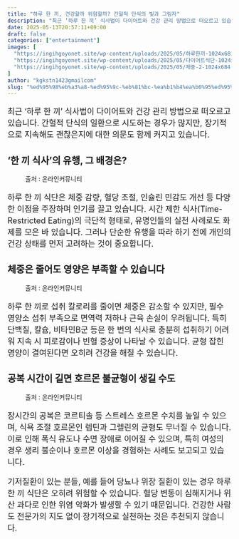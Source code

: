 ```yaml
---
title: "하루 한 끼, 건강할까 위험할까? 간헐적 단식의 빛과 그림자"
description: "최근 ‘하루 한 끼’ 식사법이 다이어트와 건강 관리 방법으로 떠오르고 있습니다. 간헐적 단식의 일환으로 시도하는 경우가 많지만, 장기적으로 지속해도 괜찮은지에 대한 의문도 함께 커지고 있습니다."
date: 2025-05-13T20:57:11+09:00
draft: false
categories: ["entertainment"]
images: [
  "https://ingihgoyonet.site/wp-content/uploads/2025/05/하루한끼-1024x683.jpg"
  "https://ingihgoyonet.site/wp-content/uploads/2025/05/다이어트식단-1024x683.jpg"
  "https://ingihgoyonet.site/wp-content/uploads/2025/05/체중-2-1024x684.jpg"
]
author: "kgkstn1423gmailcom"
slug: "%ed%95%98%eb%a3%a8-%ed%95%9c-%eb%81%bc-%ea%b1%b4%ea%b0%95%ed%95%a0%ea%b9%8c-%ec%9c%84%ed%97%98%ed%95%a0%ea%b9%8c-%ea%b0%84%ed%97%90%ec%a0%81-%eb%8b%a8%ec%8b%9d%ec%9d%98-%eb%b9%9b%ea%b3%bc-%ea%b7%b8"
---
```


<p style="font-size:18px">최근 ‘하루 한 끼’ 식사법이 다이어트와 건강 관리 방법으로 떠오르고 있습니다. 간헐적 단식의 일환으로 시도하는 경우가 많지만, 장기적으로 지속해도 괜찮은지에 대한 의문도 함께 커지고 있습니다.</p> <h2 >‘한 끼 식사’의 유행, 그 배경은?</h2> <figure ><img src="https://ingihgoyonet.site/wp-content/uploads/2025/05/하루한끼-1024x683.jpg" alt="" style="aspect-ratio:16/9;object-fit:cover"/><figcaption >출처 : 온라인커뮤니티</figcaption></figure> <p style="font-size:18px">하루 한 끼 식단은 체중 감량, 혈당 조절, 인슐린 민감도 개선 등 다양한 이점을 주장하며 인기를 끌고 있습니다. 시간 제한 식사(Time-Restricted Eating)의 극단적 형태로, 유명인들의 실천 사례로도 화제를 모은 바 있습니다. 그러나 단순한 유행을 따라 하기 전에 개인의 건강 상태를 먼저 고려하는 것이 중요합니다.</p> <h2 >체중은 줄어도 영양은 부족할 수 있습니다</h2> <figure ><img src="https://ingihgoyonet.site/wp-content/uploads/2025/05/다이어트식단-1024x683.jpg" alt="" style="aspect-ratio:16/9;object-fit:cover"/><figcaption >출처 : 온라인커뮤니티</figcaption></figure> <p style="font-size:18px">하루 한 끼로 섭취 칼로리를 줄이면 체중은 감소할 수 있지만, 필수 영양소 섭취 부족으로 면역력 저하나 근육 손실이 우려됩니다. 특히 단백질, 칼슘, 비타민B군 등은 한 번의 식사로 충분히 섭취하기 어려워 지속 시 피로감이나 빈혈 증상이 나타날 수 있습니다. 균형 잡힌 영양이 결여된다면 오히려 건강을 해칠 수 있습니다.</p> <h2 >공복 시간이 길면 호르몬 불균형이 생길 수도</h2> <figure ><img src="https://ingihgoyonet.site/wp-content/uploads/2025/05/체중-2-1024x684.jpg" alt="" style="aspect-ratio:16/9;object-fit:cover"/><figcaption >출처 : 온라인커뮤니티</figcaption></figure> <p style="font-size:18px">장시간의 공복은 코르티솔 등 스트레스 호르몬 수치를 높일 수 있으며, 식욕 조절 호르몬인 렙틴과 그렐린의 균형도 무너질 수 있습니다. 이로 인해 폭식 유도나 수면 장애로 이어질 수 있으며, 특히 여성의 경우 생리 불순이나 호르몬 이상을 경험하는 사례도 보고되고 있습니다.</p> <p style="font-size:18px">기저질환이 있는 분들, 예를 들어 당뇨나 위장 질환이 있는 경우 하루 한 끼 식단은 오히려 위험할 수 있습니다. 혈당 변동이 심해지거나 위산 과다로 인한 위염 악화가 발생할 수 있기 때문입니다. 건강한 사람도 전문가의 지도 없이 장기적으로 실천하는 것은 추천되지 않습니다.</p>